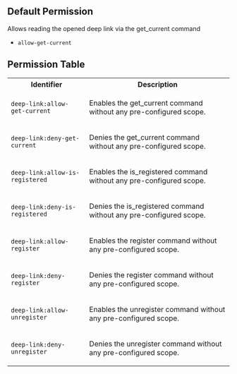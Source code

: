 ## Default Permission

Allows reading the opened deep link via the get_current command

-   `allow-get-current`

## Permission Table

<table>
<tr>
<th>Identifier</th>
<th>Description</th>
</tr>

<tr>
<td>

`deep-link:allow-get-current`

</td>
<td>

Enables the get_current command without any pre-configured scope.

</td>
</tr>

<tr>
<td>

`deep-link:deny-get-current`

</td>
<td>

Denies the get_current command without any pre-configured scope.

</td>
</tr>

<tr>
<td>

`deep-link:allow-is-registered`

</td>
<td>

Enables the is_registered command without any pre-configured scope.

</td>
</tr>

<tr>
<td>

`deep-link:deny-is-registered`

</td>
<td>

Denies the is_registered command without any pre-configured scope.

</td>
</tr>

<tr>
<td>

`deep-link:allow-register`

</td>
<td>

Enables the register command without any pre-configured scope.

</td>
</tr>

<tr>
<td>

`deep-link:deny-register`

</td>
<td>

Denies the register command without any pre-configured scope.

</td>
</tr>

<tr>
<td>

`deep-link:allow-unregister`

</td>
<td>

Enables the unregister command without any pre-configured scope.

</td>
</tr>

<tr>
<td>

`deep-link:deny-unregister`

</td>
<td>

Denies the unregister command without any pre-configured scope.

</td>
</tr>
</table>
